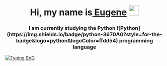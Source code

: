 <h1 align="center">Hi, my name is<a href="https://solsdev.site/" target="_blank"> Eugene</a> 
<img src="https://github.com/blackcater/blackcater/raw/main/images/Hi.gif" height="32"/></h1>
<h3 align="center">I am currently studying the Python ![Python](https://img.shields.io/badge/python-3670A0?style=for-the-badge&logo=python&logoColor=ffdd54)
 programming language</h3>

[![Typing SVG](https://readme-typing-svg.herokuapp.com?vCenter=true&lines=Telegram%3A+%40stirel)](https://git.io/typing-svg)

